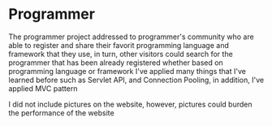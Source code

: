 # Programmer
 


The programmer project addressed to programmer's community who are able to register and share their favorit programming language and framework that they use, in turn, other visitors could search for the programmer that has been already registered whether based on programming language or framework
I've applied many things that I've learned before such as Servlet API, and Connection Pooling, in addition, I've applied MVC pattern

I did not include pictures on the website, however, pictures could burden the performance of the website
